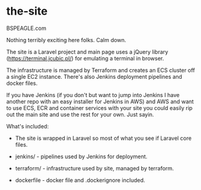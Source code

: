 # the-site
BSPEAGLE.com

Nothing terribly exciting here folks. Calm down. 

The site is a Laravel project and main page uses a jQuery library (https://terminal.jcubic.pl/) for emulating a terminal in browser.

The infrastructure is managed by Terraform and creates an ECS cluster off a single EC2 instance. There's also Jenkins deployment pipelines and docker files.

If you have Jenkins (if you don't but want to jump into Jenkins I have another repo with an easy installer for Jenkins in AWS) and AWS and want to use ECS, ECR and container services with your site you could easily rip out the main site and use the rest for your own. Just sayin.

What's included:

- The site is wrapped in Laravel so most of what you see if Laravel core files.

- jenkins/ - pipelines used by Jenkins for deployment.

- terraform/ - infrastructure used by site, managed by terraform.

- dockerfile - docker file and .dockerignore included.